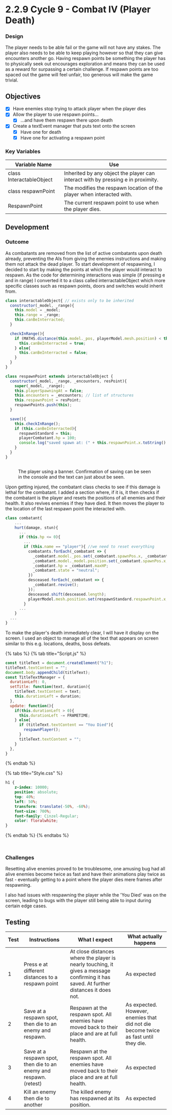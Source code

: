 # 2.2.9 Cycle 9 - Combat IV        (Player Death)

### Design

The player needs to be able fail or the game will not have any stakes. The player also needs to be able to keep playing however so that they can give encounters another go. Having respawn points be something the player has to physically seek out encourages exploration and means they can be used as a reward for surpassing a certain challenge. If respawn points are too spaced out the game will feel unfair, too generous will make the game trivial.

## Objectives

* [x] Have enemies stop trying to attack player when the player dies
* [x] Allow the player to use respawn points...
  * [x] ...and have them respawn there upon death
* [x] Create a textEvent manager that puts text onto the screen
  * [x] Have one for death
  * [x] Have one for activating a respawn point

### Key Variables

| Variable Name            | Use                                                                              |
| ------------------------ | -------------------------------------------------------------------------------- |
| class InteractableObject | Inherited by any object the player can interact with by pressing e in proximity. |
| class respawnPoint       | The modifies the respawn location of the player when interacted with.            |
| RespawnPoint             | The current respawn point to use when the player dies.                           |

## Development

### Outcome

As combatants are removed from the list of active combatants upon death already, preventing the AIs from giving the enemies instructions and making them not attack the dead player. To start development of respawning, I decided to start by making the points at which the player would interact to respawn. As the code for determining interactions was simple (if pressing e and in range) I converted it to a class called interractableObject which more specific classes such as respawn points, doors and switches would inherit from.

```javascript
class interactableObject{ // exists only to be inherited
  constructor(_model, _range){
    this.model = _model;
    this.range = _range;
    this.canBeInterracted;
  }

  checkInRange(){
    if (MATHS.distance(this.model._pos, playerModel.mesh.position) < this.range){
      this.canBeInterracted = true;
    } else{
      this.canBeInterracted = false;
    }
  }
}

class respawnPoint extends interactableObject {
  constructor(_model, _range, _encounters, resPoint){
    super(_model, _range);
    this.playerSpawningAt = false;
    this.encounters = _encounters; // list of structures
    this.respawnPoint = resPoint;
    respawnPoints.push(this);
  }

  save(){
    this.checkInRange();
    if (this.canBeInterracted){
      respawnStandard = this;
      playerCombatant.hp = 100;
      console.log("saved spawn at: (" + this.respawnPoint.x.toString() + ", " + this.respawnPoint.y.toString() + ", " + this.respawnPoint.z.toString() + ")");
    }
  }
}
```

<figure><img src="../.gitbook/assets/image (1).png" alt=""><figcaption><p>The player using a banner. Confirmation of saving can be seen in the console and the text can just about be seen.</p></figcaption></figure>

Upon getting injured, the combatant class checks to see if this damage is lethal for the combatant. I added a section where, if it is, it then checks if the combatant is the player and resets the positions of all enemies and their health. It also revives enemies if they have died. It then moves the player to the location of the last respawn point the interacted with.

```javascript
class combatant{
    ...
    hurt(damage, stun){
      ...
      if (this.hp <= 0){
        ...
        if (this.name == "player"){ //we need to reset everything
          combatants.forEach(_combatant => {
            _combatant.model._pos.set(_combatant.spawnPos.x, _combatant.spawnPos.y, _combatant.spawnPos.z);
            _combatant.model._model.position.set(_combatant.spawnPos.x, _combatant.spawnPos.y, _combatant.spawnPos.z);
            _combatant.hp = _combatant.maxHP;
            _combatant.state = "neutral";
          })
          desceased.forEach(_combatant => {
            _combatant.revive();
          });
          desceased.shift(desceased.length);
          playerModel.mesh.position.set(respawnStandard.respawnPoint.x, respawnStandard.respawnPoint.y, respawnStandard.respawnPoint.z);
        }
      ...
    }
  ...
}
```

To make the player's death immediately clear, I will have it display on the screen. I used an object to manage all of the text that appears on screen similar to this e.g. locations, deaths, boss defeats.

{% tabs %}
{% tab title="Script.js" %}
```javascript
const titleText = document.createElement("h1");
titleText.textContent = "";
document.body.appendChild(titleText);
const TitleTextManager = {
  durationLeft: 0,
  setTitle: function(text, duration){
    titleText.textContent = text;
    this.durationLeft = duration;
  },
  update: function(){
    if(this.durationLeft > 0){
      this.durationLeft -= FRAMETIME;
    } else{
      if (titleText.textContent == "You Died"){
        respawnPlayer();
      }
      titleText.textContent = "";
    }
  },
}
```
{% endtab %}

{% tab title="Style.css" %}
```css
h1 {
    z-index: 10000;
    position: absolute;
    top: 40%;
    left: 50%;
    transform: translate(-50%, -60%);
    font-size: 700%;
    font-family: Cinzel-Regular;
    color: floralwhite;
}
```
{% endtab %}
{% endtabs %}

<figure><img src="../.gitbook/assets/image (4) (3).png" alt=""><figcaption></figcaption></figure>

<figure><img src="../.gitbook/assets/image (8) (1).png" alt=""><figcaption></figcaption></figure>

### Challenges

Resetting alive enemies proved to be troublesome, one amusing bug had all alive enemies become twice as fast and have their animations play twice as fast - eventually getting to a point where the player dies mere frames after respawning.

I also had issues with respawning the player while the 'You Died' was on the screen, leading to bugs with the player still being able to input during certain edge cases.

## Testing

| Test | Instructions                                                       | What I expect                                                                                                                         | What actually happens                                                                |
| ---- | ------------------------------------------------------------------ | ------------------------------------------------------------------------------------------------------------------------------------- | ------------------------------------------------------------------------------------ |
| 1    | Press e at different distances to a respawn point                  | At close distances where the player is nearly touching, it gives a message confirming it has saved. At further distances it does not. | As expected                                                                          |
| 2    | Save at a respawn spot, then die to an enemy and respawn.          | Respawn at the respawn spot. All enemies have moved back to their place and are at full health.                                       | As expected. However, enemies that did not die become twice as fast until they die.  |
| 3    | Save at a respawn spot, then die to an enemy and respawn. (retest) | Respawn at the respawn spot. All enemies have moved back to their place and are at full health.                                       | As expected                                                                          |
| 4    | Kill an enemy then die to another                                  | The killed enemy has respawned at its position.                                                                                       | As expected                                                                          |
